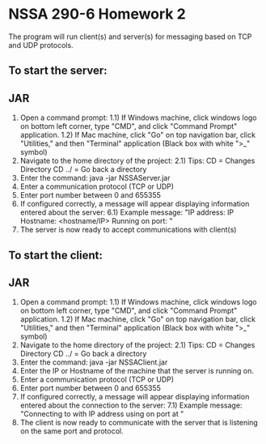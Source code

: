# NSSA 290-6 Homework 2

The program will run client(s) and server(s) for messaging based on TCP and UDP protocols.

## To start the server: 
## JAR
1) Open a command prompt:
	1.1) If Windows machine, click windows logo on bottom left corner, type "CMD", and click "Command Prompt" application.
	1.2) If Mac machine, click "Go" on top navigation bar, click "Utilities," and then "Terminal" application (Black box with white ">_" symbol)
2) Navigate to the home directory of the project:
	2.1) Tips: 
			CD = Changes Directory
			CD ../ = Go back a directory
3) Enter the command:  java -jar NSSAServer.jar
4) Enter a communication protocol (TCP or UDP)
5) Enter port number between 0 and 655355
6) If configured correctly, a message will appear displaying information entered about the server:
	6.1) Example message: "IP address: <IP>
						   IP Hostname: <hostname/IP>
						   Running <protocol> on port: <port>"
7) The server is now ready to accept communications with client(s)

## To start the client: 
## JAR
1) Open a command prompt:
	1.1) If Windows machine, click windows logo on bottom left corner, type "CMD", and click "Command Prompt" application.
	1.2) If Mac machine, click "Go" on top navigation bar, click "Utilities," and then "Terminal" application (Black box with white ">_" symbol)
2) Navigate to the home directory of the project:
	2.1) Tips: 
			CD = Changes Directory
			CD ../ = Go back a directory
3) Enter the command:  java -jar NSSAClient.jar
4) Enter the IP or Hostname of the machine that the server is running on.
5) Enter a communication protocol (TCP or UDP)
6) Enter port number between 0 and 655355
7) If configured correctly, a message will appear displaying information entered about the connection to the server:
	7.1) Example message: "Connecting to <IP or Hostname> with IP address <IP> using <protocol> on port <port> at <timestamp>"
8) The client is now ready to communicate with the server that is listening on the same port and protocol.


